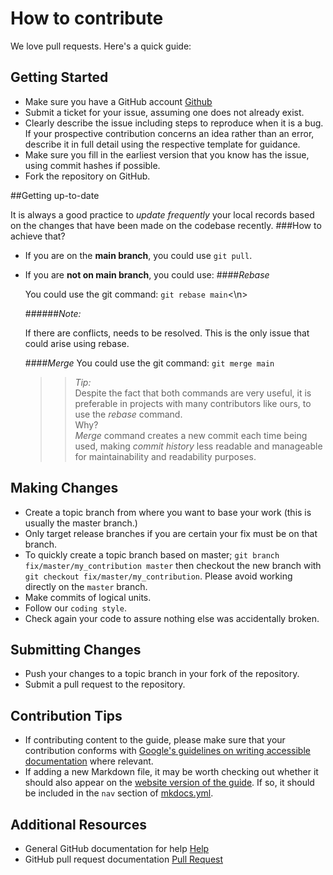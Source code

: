 How to contribute
=================

We love pull requests. Here's a quick guide:


Getting Started
---------------

-  Make sure you have a GitHub account <a href="https://github.com/signup/free/" target="_blank">Github</a>
-  Submit a ticket for your issue, assuming one does not already exist.
-  Clearly describe the issue including steps to reproduce when it is a bug. If your prospective contribution concerns an idea rather than an error, describe it in full detail using the respective template for guidance.
-  Make sure you fill in the earliest version that you know has the issue, using commit hashes if possible.
-  Fork the repository on GitHub.


##Getting up-to-date 

It is always a good practice to *update frequently* your local records based on the changes that 
have been made on the codebase recently.
###How to achieve that?

* If you are on the **main branch**, you could use ```git pull```.
* If you are **not on main branch**, you could use:
  ####*Rebase*

  You could use the git command: ``git rebase main``<\n>
  
  ######*Note:*
  <p>If there are conflicts, needs to be resolved.
  This is the only issue that could arise using rebase.</p>
  
  ####*Merge*
   You could use the git command: ``git merge main``
  >>_*Tip:*_<br>Despite the fact that both commands are very useful, it is preferable in projects with many contributors like ours, to use the *rebase* command.
  <br>Why?<br>
     *Merge* command creates a new commit each time being used, making *_commit history_* less readable and manageable for maintainability and readability purposes.


Making Changes
--------------

-  Create a topic branch from where you want to base your work (this is usually the master branch.)
-  Only target release branches if you are certain your fix must be on
   that branch.
-  To quickly create a topic branch based on master;
   ``git branch fix/master/my_contribution master`` then checkout
   the new branch with ``git checkout fix/master/my_contribution``.
   Please avoid working directly on the ``master`` branch.
-  Make commits of logical units.
-  Follow our `coding style`.
-  Check again your code to assure nothing else was accidentally broken.


Submitting Changes
------------------

-  Push your changes to a topic branch in your fork of the repository.
-  Submit a pull request to the repository.


Contribution Tips
-----------------

-  If contributing content to the guide, please make sure that your contribution conforms with [Google's guidelines on writing accessible documentation](https://developers.google.com/style/accessibility) where relevant.
-  If adding a new Markdown file, it may be worth checking out whether it should also appear on the [website version of the guide](https://e-panourgia.github.io/cosmos-tour/). If so, it should be included in the `nav` section of [mkdocs.yml](https://github.com/zkotti/cosmos-tour/blob/main/mkdocs/mkdocs.yml).


Additional Resources
--------------------

-  General GitHub documentation for help <a href="https://docs.github.com/en/" target="_blank">Help</a>
-  GitHub pull request
   documentation <a href="https://help.github.com/articles/about-pull-requests/" target="_blank">Pull Request</a>
